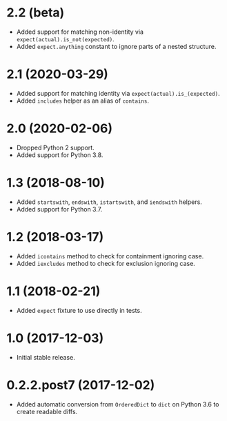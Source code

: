 # 2.2 (beta)

- Added support for matching non-identity via `expect(actual).is_not(expected)`.
- Added `expect.anything` constant to ignore parts of a nested structure.

# 2.1 (2020-03-29)

- Added support for matching identity via `expect(actual).is_(expected)`.
- Added `includes` helper as an alias of `contains`.

# 2.0 (2020-02-06)

- Dropped Python 2 support.
- Added support for Python 3.8.

# 1.3 (2018-08-10)

- Added `startswith`, `endswith`, `istartswith`, and `iendswith` helpers.
- Added support for Python 3.7.

# 1.2 (2018-03-17)

- Added `icontains` method to check for containment ignoring case.
- Added `iexcludes` method to check for exclusion ignoring case.

# 1.1 (2018-02-21)

- Added `expect` fixture to use directly in tests.

# 1.0 (2017-12-03)

- Initial stable release.

# 0.2.2.post7 (2017-12-02)

- Added automatic conversion from `OrderedDict` to `dict` on Python 3.6 to create readable diffs.
